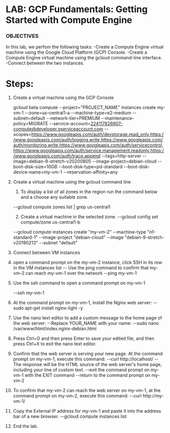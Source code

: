 # LAB: GCP Fundamentals: Getting Started with Compute Engine

### OBJECTIVES

In this lab, we perfom the following tasks:
    -Create a Compute Engine virtual machine using the Google Cloud Platform (GCP) Console.
    -Create a Compute Engine virtual machine using the gcloud command-line interface.
    -Connect between the two instances.

# Steps: 

1. Create a virtual machine using the GCP Console

    gcloud beta compute --project="PROJECT_NAME" instances create my-vm-1 --zone=us-central1-a --machine-type=e2-medium --subnet=default --network-tier=PREMIUM --maintenance-policy=MIGRATE --service-account=224117826907-compute@developer.gserviceaccount.com --scopes=https://www.googleapis.com/auth/devstorage.read_only,https://www.googleapis.com/auth/logging.write,https://www.googleapis.com/auth/monitoring.write,https://www.googleapis.com/auth/servicecontrol,https://www.googleapis.com/auth/service.management.readonly,https://www.googleapis.com/auth/trace.append --tags=http-server --image=debian-9-stretch-v20200805 --image-project=debian-cloud --boot-disk-size=10GB --boot-disk-type=pd-standard --boot-disk-device-name=my-vm-1 --reservation-affinity=any


2. Create a virtual machine using the gcloud command line
   1. To display a list of all zones in the region run the command below and a choose any suitable zone.

    --gcloud compute zones list | grep us-central1

   2. Create a virtual machine in the selected zone.
    --gcloud config set compute/zone us-central1-b

    --gcloud compute instances create "my-vm-2"  --machine-type "n1-standard-1"  --image-project "debian-cloud"  --image "debian-9-stretch-v20190213"  --subnet "default"

3. Connect between VM instances

  1. open a command prompt on the my-vm-2 instance, click SSH in its row in the VM instances list
    -- Use the ping command to confirm that my-vm-2 can reach my-vm-1 over the network
    --ping my-vm-1

  2. Use the ssh command to open a command prompt on my-vm-1
   
        --ssh my-vm-1

  3. At the command prompt on my-vm-1, install the Nginx web server:
    --sudo apt-get install nginx-light -y

  4. Use the nano text editor to add a custom message to the home page of the web server:
    --Replace YOUR_NAME with your name:
    --sudo nano /var/www/html/index.nginx-debian.html

  5. Press Ctrl+O and then press Enter to save your edited file, and then press Ctrl+X to exit the nano text editor.
  6. Confirm that the web server is serving your new page. At the command prompt on my-vm-1, execute this command:
    --curl http://localhost/
    --The response will be the HTML source of the web server's home page, including your line of custom text.
    --exit the command prompt on my-vm-1 with the EXIT command
    --return to the command prompt on my-vm-2

  7. To confirm that my-vm-2 can reach the web server on my-vm-1, at the command prompt on my-vm-2, execute this command:
    --curl http://my-vm-1/

4. Copy the External IP address for my-vm-1 and paste it into the address bar of a new browser.
    --gcloud compute instances list
    
5. End the lab.
     
    



    


